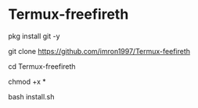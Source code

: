  # Termux-freefireth
 pkg install git -y
 
 git clone https://github.com/imron1997/Termux-feefireth
 
 cd Termux-freefireth
 
 chmod +x *
 
 bash install.sh
    
